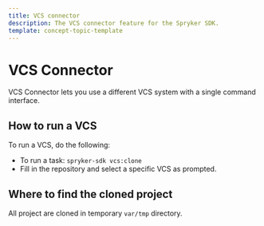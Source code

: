 ```yaml
---
title: VCS connector
description: The VCS connector feature for the Spryker SDK.
template: concept-topic-template
---
```

# VCS Connector

VCS Connector lets you use a different VCS system with a single command interface.

## How to run a VCS

To run a VCS, do the following:

- To run a task: ```spryker-sdk vcs:clone```
 - Fill in the repository and select a specific VCS as prompted.

## Where to find the cloned project

All project are cloned in temporary `var/tmp` directory.
